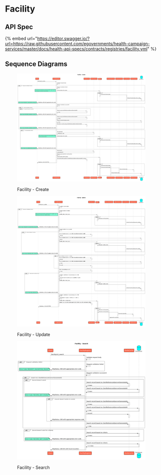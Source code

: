 # Facility

## API Spec

{% embed url="https://editor.swagger.io/?url=https://raw.githubusercontent.com/egovernments/health-campaign-services/master/docs/health-api-specs/contracts/registries/facility.yml" %}

## Sequence Diagrams

<figure><img src="../../../.gitbook/assets/facility_create.png" alt=""><figcaption><p>Facility - Create</p></figcaption></figure>

<figure><img src="../../../.gitbook/assets/facility_update.png" alt=""><figcaption><p>Facility - Update</p></figcaption></figure>

<figure><img src="../../../.gitbook/assets/facility_search.png" alt=""><figcaption><p>Facility - Search</p></figcaption></figure>

